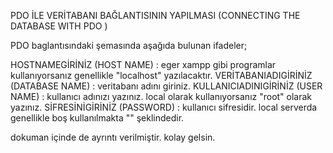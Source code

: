 PDO İLE VERİTABANI BAĞLANTISININ YAPILMASI (CONNECTING THE DATABASE WITH PDO )

PDO baglantısındaki şemasında aşağıda bulunan ifadeler;

HOSTNAMEGİRİNİZ (HOST NAME)          : eger xampp gibi programlar kullanıyorsanız genellikle "localhost" yazılacaktır.
VERİTABANIADIGİRİNİZ (DATABASE NAME) : veritabanı adını giriniz.
KULLANICIADINIGİRİNİZ (USER NAME)    : kullanıcı adınızı yazınız. local olarak kullanıyorsanız  "root" olarak yazınız.
SİFRESİNİGİRİNİZ (PASSWORD)          : kullanıcı sifresidir.  local serverda genellikle boş kullanılmakta "" şeklindedir.

dokuman içinde de ayrıntı verilmiştir. kolay gelsin.
